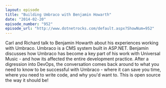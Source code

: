 ```yaml
---
layout: episode
title: "Building Umbraco with Benjamin Howarth"
date: "2014-02-20"
episode_number: "952"
episode_url: "http://www.dotnetrocks.com/default.aspx?ShowNum=952"
---
```


Carl and Richard talk to Benjamin Howarth about his experiences working with Umbraco. Umbraco is a CMS system built in ASP.NET. Benjamin discusses how Umbraco has become a key part of his work with Universal Music - and how its affected the entire development practice. After a digression into DevOps, the conversation comes back around to what you need to know to be successful with Umbraco - where it can save you time, where you need to write code, and why you'd want to. This is open source the way it should be! 
